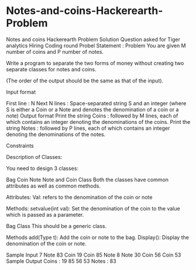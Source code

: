 # Notes-and-coins-Hackerearth-Problem
Notes and coins Hackerearth Problem Solution
Question asked for Tiger analytics Hiring Coding round
Probel Statement :
Problem
You are given M number of coins and P number of notes.

Write a program to separate the two forms of money without creating two separate classes for notes and coins.

(The order of the output should be the same as that of the input).

Input format

First line : N
Next N lines : Space-separated string S and an integer 
 (where S is either a Coin or a Note and 
 denotes the denomination of a coin or a note)
Output format
Print the string Coins : followed by M lines, each of which contains an integer denoting the denominations of the coins.
Print the string Notes : followed by P lines, each of which contains an integer denoting the denominations of the notes.

Constraints


Description of Classes:

You need to design 3 classes:

Bag
Coin
Note
Note and Coin Class
Both the classes have common attributes as well as common methods.

Attributes:
Val: refers to the denomination of the coin or note

Methods:
setvalue(int val): Set the denomination of the coin to the value which is passed as a parameter.

Bag Class
This should be a generic class.

Methods
add(Type t): Add the coin or note to the bag.
Display(): Display the denomination of the coin or note.

Sample Input
7
Note 83
Coin 19
Coin 85
Note 8
Note 30
Coin 56
Coin 53
Sample Output
Coins :
19
85
56
53
Notes :
83
